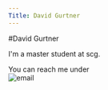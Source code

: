 ```yaml
---
Title: David Gurtner
---
```

#David Gurtner
<p>I'm a master student at scg.</p>
<p>You can reach me under<br />
<img src="http://dgurtner.crimson.ch/media/img/email.jpg" alt="email" />
</p>
